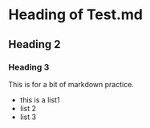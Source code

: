 # Heading of Test.md
## Heading 2
### Heading 3

This is for a bit of markdown practice.

- this is a list1
- list 2
- list 3
